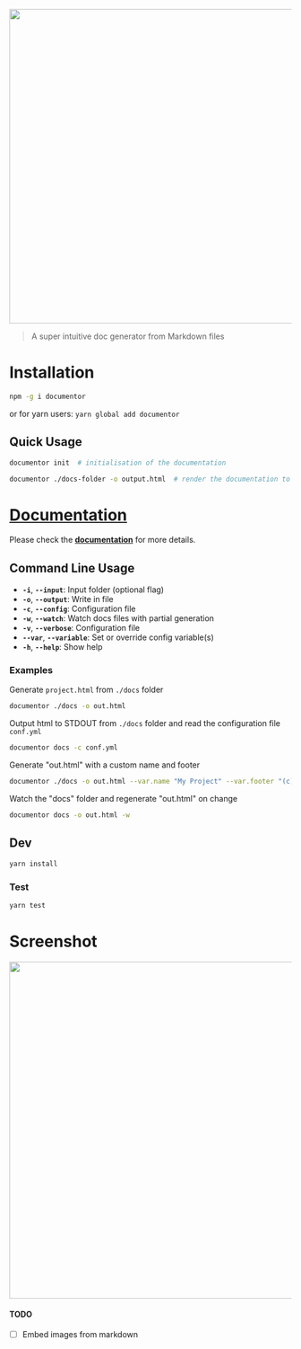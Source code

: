 <a href="https://bafs.github.io/Documentor" target="_blank"><img width="560" src="https://i.imgur.com/6Gjb6Gz.png" /></a>

> A super intuitive doc generator from Markdown files

# Installation

```bash
npm -g i documentor
```

or for yarn users: `yarn global add documentor`

## Quick Usage

```bash
documentor init  # initialisation of the documentation
```

```bash
documentor ./docs-folder -o output.html  # render the documentation to output.html
```

# [Documentation](http://bafs.github.io/Documentor)

Please check the [**documentation**](http://bafs.github.io/Documentor) for more details.

## Command Line Usage

- **`-i`**, **`--input`**: Input folder (optional flag)
- **`-o`**, **`--output`**: Write in file
- **`-c`**, **`--config`**: Configuration file
- **`-w`**, **`--watch`**: Watch docs files with partial generation
- **`-v`**, **`--verbose`**: Configuration file
- **`--var`**, **`--variable`**: Set or override config variable(s)
- **`-h`**, **`--help`**: Show help

### Examples

Generate `project.html` from `./docs` folder

```bash
documentor ./docs -o out.html
```

Output html to STDOUT from `./docs` folder and read the configuration file `conf.yml`

```bash
documentor docs -c conf.yml
```

Generate "out.html" with a custom name and footer

```bash
documentor ./docs -o out.html --var.name "My Project" --var.footer "(c) Project 1.0"
```

Watch the "docs" folder and regenerate "out.html" on change

```bash
documentor docs -o out.html -w
```

## Dev

```bash
yarn install
```

### Test

```bash
yarn test
```

# Screenshot

<p align="center"><a href="https://bafs.github.io/Documentor" target="_blank"><img width="600" src="https://i.imgur.com/wErMEKf.png" /></a></p>

#### TODO

 - [ ] Embed images from markdown
